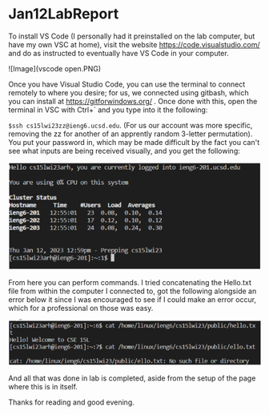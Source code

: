 # Jan12LabReport
To install VS Code (I personally had it preinstalled on the lab computer, but have my own VSC at home), visit the website  https://code.visualstudio.com/ and do
as instructed to eventually have VS Code in your computer.

![Image](vscode open.PNG)

Once you have Visual Studio Code, you can use the terminal to connect remotely to where you desire; for us, we connected using gitbash, which you can install at
https://gitforwindows.org/ . Once done with this, open the terminal in VSC with Ctrl+` and you type into it the following:

`$ssh cs15lwi23zz@ieng6.ucsd.edu`. 
(For us our account was more specific, removing the zz for another of an apprently random 3-letter permutation).
You put your password in, which may be made difficult by the fact you can't see what inputs are being received visually, and you get the following:

![Image](onceLoggedIn.PNG)

From here you can perform commands. I tried concatenating the Hello.txt file from within the computer I connected to, got the following alongside an error below it
since I was encouraged to see if I could make an error occur, which for a professional on those was easy.

![Image](concatenationTest.PNG)

And all that was done in lab is completed, aside from the setup of the page where this is in itself. 

Thanks for reading and good evening.
